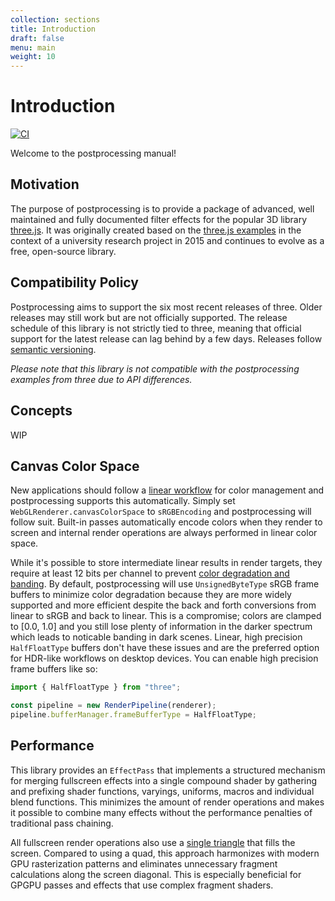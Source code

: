 ```yaml
---
collection: sections
title: Introduction
draft: false
menu: main
weight: 10
---
```


# Introduction

[![CI](https://github.com/pmndrs/postprocessing/actions/workflows/ci.yml/badge.svg)](https://github.com/pmndrs/postprocessing/actions/workflows/ci.yml)

Welcome to the postprocessing manual!

## Motivation

The purpose of postprocessing is to provide a package of advanced, well maintained and fully documented filter effects for the popular 3D library [three.js](https://threejs.org/). It was originally created based on the [three.js examples](https://threejs.org/examples/?q=postprocessing) in the context of a university research project in 2015 and continues to evolve as a free, open-source library.

## Compatibility Policy

Postprocessing aims to support the six most recent releases of three. Older releases may still work but are not officially supported. The release schedule of this library is not strictly tied to three, meaning that official support for the latest release can lag behind by a few days. Releases follow [semantic versioning](https://semver.org/).

_Please note that this library is not compatible with the postprocessing examples from three due to API differences._

## Concepts

WIP

## Canvas Color Space

New applications should follow a [linear workflow](https://docs.unity3d.com/Manual/LinearRendering-LinearOrGammaWorkflow.html) for color management and postprocessing supports this automatically. Simply set `WebGLRenderer.canvasColorSpace` to `sRGBEncoding` and postprocessing will follow suit. Built-in passes automatically encode colors when they render to screen and internal render operations are always performed in linear color space.

While it's possible to store intermediate linear results in render targets, they require at least 12 bits per channel to prevent [color degradation and banding](https://blog.demofox.org/2018/03/10/dont-convert-srgb-u8-to-linear-u8/). By default, postprocessing will use `UnsignedByteType` sRGB frame buffers to minimize color degradation because they are more widely supported and more efficient despite the back and forth conversions from linear to sRGB and back to linear. This is a compromise; colors are clamped to [0.0, 1.0] and you still lose plenty of information in the darker spectrum which leads to noticable banding in dark scenes. Linear, high precision `HalfFloatType` buffers don't have these issues and are the preferred option for HDR-like workflows on desktop devices. You can enable high precision frame buffers like so:

```js
import { HalfFloatType } from "three";

const pipeline = new RenderPipeline(renderer);
pipeline.bufferManager.frameBufferType = HalfFloatType;
```

## Performance

This library provides an `EffectPass` that implements a structured mechanism for merging fullscreen effects into a single compound shader by gathering and prefixing shader functions, varyings, uniforms, macros and individual blend functions. This minimizes the amount of render operations and makes it possible to combine many effects without the performance penalties of traditional pass chaining.

All fullscreen render operations also use a [single triangle](https://michaldrobot.com/2014/04/01/gcn-execution-patterns-in-full-screen-passes/) that fills the screen. Compared to using a quad, this approach harmonizes with modern GPU rasterization patterns and eliminates unnecessary fragment calculations along the screen diagonal. This is especially beneficial for GPGPU passes and effects that use complex fragment shaders.

